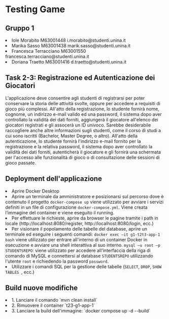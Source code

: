 <h1> Testing Game </h1>

<h2> Gruppo 1 </h2>
<li>Iole Morabito M63001448 i.morabito@studenti.unina.it </li>
<li> Marika Sasso M63001438 marik.sasso@studenti.unina.it </li>
<li> Francesca Terracciano M63001550 francesca.terracciano@studenti.unina.it </li>
<li> Doriana Traetto M63001416 d.traetto@studenti.unina.it </li>

<h2>  Task 2-3: Registrazione ed Autenticazione dei Giocatori </h2>
L'applicazione deve consentire agli studenti di registrarsi per poter conservare la storia delle attività svolte, oppure per accedere a requisiti di gioco più complessi. All'atto della registrazione, lo studente fornirà nome, cognome, un indirizzo e-mail valido ed una password, il sistema dopo aver controllato la validità dei dati forniti, aggiungerà il giocatore all'elenco dei giocatori registrati e gli assocerà un ID univoco. Sarebbe desiderabile raccogliere anche altre informazioni sugli studenti, come il corso di studi a cui sono iscritti (Bachelor, Master Degree, o altro).
All'atto della autenticazione, lo studente fornirà l'indirizzo e-mail fornito per la registrazione e la relativa password, il sistema dopo aver controllato la validità dei dati forniti, autenticherà il giocatore e gli fornirà una schermata per l'accesso alle funzionalità di gioco o di consultazione delle sessioni di gioco passate.

<h2> Deployment dell'applicazione </h2>
<li>Aprire Docker Desktop</li>
<li>Aprire un terminale da amministratore e posizionarsi sul percorso dove è contenuto il progetto
	<code>docker-compose up</code> viene utilizzato per avviare i servizi definiti in un file di configurazione <code>docker-compose.yml</code>. Viene creata l’immagine del container e viene eseguito il running.</li>
<li>Per effettuare le richieste, aprire da browser le pagine tramite i path in locale (http://localhost:8080/register, http://localhost:8080/login, ecc.) </li>
<li>Per visionare il popolamento delle tabelle del database, aprire un terminale ed eseguire i seguenti comandi:  
	<code>docker exec –it g1-t2t3-app-1 bash</code> viene utilizzato per entrare all'interno di un container Docker in esecuzione e avviare una shell interattiva al suo interno. 
	<code>mysql –u root –p STUDENTSREPO</code>: viene utilizzato per accedere all'interfaccia della riga di comando di MySQL e connettersi al database <code>STUDENTSREPO</code> utilizzando l'utente <code>root</code> e richiedendo la password <code>password</code>. </li>
<li>Utilizzare i comandi SQL per la gestione delle tabelle (<code>SELECT</code>, <code>DROP</code>, <code>SHOW TABLES </code>, ecc.) </li>

<h2> Build nuove modifiche </h2>
<li>1. Lanciare il comando `mvn clean install`</li>
<li>2. Rimuovere il container `t23-g1-app-1` </li>
<li>3. Lanciare la build dell'immagine: `docker compose up -d --build`</li>

